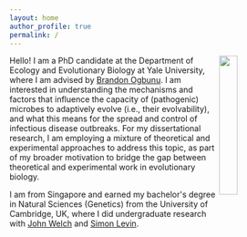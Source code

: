 ```yaml
---
layout: home
author_profile: true
permalink: /
---
```


<img src="https://swathi-nm.github.io/headshot.jpg" width="25%" align="right" style="margin: 0px 10px 10px 0px;" />

Hello! I am a PhD candidate at the Department of Ecology and Evolutionary Biology at Yale University, where I am advised by [Brandon Ogbunu](https://ogbunulab.yale.edu/). I am interested in understanding the mechanisms and factors that influence the capacity of (pathogenic) microbes to adaptively evolve (i.e., their evolvability), and what this means for the spread and control of infectious disease outbreaks. For my dissertational research, I am employing a mixture of theoretical and experimental approaches to address this topic, as part of my broader motivation to bridge the gap between theoretical and experimental work in evolutionary biology.

I am from Singapore and earned my bachelor's degree in Natural Sciences (Genetics) from the University of Cambridge, UK, where I did undergraduate research with [John Welch](https://www.welch.gen.cam.ac.uk/GroupPage/Home.html) and [Simon Levin](https://slevin.princeton.edu/). 
